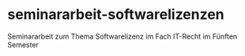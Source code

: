 # seminararbeit-softwarelizenzen
Seminararbeit zum Thema Softwarelizenz im Fach IT-Recht im Fünften Semester
